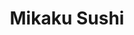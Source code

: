 ---
layout: place
title: Mikaku Sushi
permalink: /new-york/new-york/mikaku-sushi.html
stateAbbr: NY
stateName: New York
cityName: New York
seo:
  type: restaurant
  links: https://www.mikakusushiny.com/
place_id: ChIJp94Aw4hZwokRPTLbr8Vw5t8
photos:
  - name: >-
      places/ChIJp94Aw4hZwokRPTLbr8Vw5t8/photos/AeeoHcI6P1pnu4XNyXW1fDuagF8t7CBP_Vs_FT7b5cWrGs_JOSakpz53Skef61-Jd1yZIjcHsY_2AgUWtoabw7SckCC0FzqL6F2ULC1fC7FY48hO085kgtgMlTejWfbO0xLzJzk26CXdG1gOmY_9shvxRY2bbqzHn2bjI9ffm7Tdqr7-fa7SWOndqB8S9lWe5hLPtDe6b-0EuW-ASBDG7tCAqE1vubWl8tHxwWnZvWfcyPHqRNWZbUcMWN0Ngdz3jcjXlY04yJeK8jIZlWqYLnOc0AO5JsqVPIi2L7cTWgNFjE5p1Q
    widthPx: 750
    heightPx: 1000
    authorAttributions:
      - displayName: Mikaku Sushi
        uri: https://maps.google.com/maps/contrib/106182065122906950388
        photoUri: >-
          https://lh3.googleusercontent.com/a-/ALV-UjWJlEKwObKTT3TsevhZh8ubnq8y3FvEkvRqAkdc6CesR6GJf_A=s100-p-k-no-mo
    flagContentUri: >-
      https://www.google.com/local/imagery/report/?cb_client=maps_api_places.places_api&image_key=!1e10!2sAF1QipMMS2ptx3HCZnaVUfE1QtucmAOrr6XDQjsU8q64&hl=en-US
    googleMapsUri: >-
      https://www.google.com/maps/place//data=!3m4!1e2!3m2!1sAF1QipMMS2ptx3HCZnaVUfE1QtucmAOrr6XDQjsU8q64!2e10!4m2!3m1!1s0x89c25988c300dea7:0xdfe670c5afdb323d
  - name: >-
      places/ChIJp94Aw4hZwokRPTLbr8Vw5t8/photos/AeeoHcJS75LhkYr564Gm4T8mScXRzb0xtyjN88ZdfayIiB9wXZUwR-JJ0dGDYgX8Aio1XxORL_sce0rVFE8SIBQOUdO7dZ8gqJ1lkChHZhFkZInB8luAy3ouK5CyMcZDT4VuaBfY2MIlNNg-TjOnO4-eMfj01tdEP_QnnzLzLwoVIwRZENyyGoKmBAdcCv3Q0J8uyvntfz9vE0_oL264NhXIKT5z28JuhkJa-vhrMjrnphGoMjX5MNXqRdufACzLojfzKF7tZiQmnoMzaXdcRStPXFp8yEy16c4fsTiU8XDm0tRgoA
    widthPx: 1000
    heightPx: 562
    authorAttributions:
      - displayName: Mikaku Sushi
        uri: https://maps.google.com/maps/contrib/106182065122906950388
        photoUri: >-
          https://lh3.googleusercontent.com/a-/ALV-UjWJlEKwObKTT3TsevhZh8ubnq8y3FvEkvRqAkdc6CesR6GJf_A=s100-p-k-no-mo
    flagContentUri: >-
      https://www.google.com/local/imagery/report/?cb_client=maps_api_places.places_api&image_key=!1e10!2sAF1QipOEftXQ5wEUJNEe3sC5l_W4DpS2tOQkgZKDyGZH&hl=en-US
    googleMapsUri: >-
      https://www.google.com/maps/place//data=!3m4!1e2!3m2!1sAF1QipOEftXQ5wEUJNEe3sC5l_W4DpS2tOQkgZKDyGZH!2e10!4m2!3m1!1s0x89c25988c300dea7:0xdfe670c5afdb323d
  - name: >-
      places/ChIJp94Aw4hZwokRPTLbr8Vw5t8/photos/AeeoHcJfkchFdakh1hvhfU9D0tOI66Gr1EmKdWE0InlVOYghEnRxMoCl0q1oB1axZld8wYkwwf9qZNIz8PsQh7EskZ6_AsPHQvLsMkn0bl06QbM01_O1k1BrQyLxGNjyhF7GqJ8paHmvfMSrWKiBWB_85EHa4Fg_9ySyAkN44_fjJU2v2sbwVk0iIWdF8O_MdSrLL99cDsAh0OOT_IQWHc_ZU_ov07wKTiT3sEQou6JHKfwj4Gzdqn0eN6o_-H3sIk7QWuy7cCytBYOGlvZ2-GHAX6ZRdrQ3cYeDWrrz0-6-tMRVRGTnAkxOcMI0QkvTz39UceNKQSW_1DK1KM9lPP0iS3aOh2ZvEWdZiobR3DW4cskzaA1A7LIAv7uVMvlA5ZAL4o7fHKEe3q2rDURObWIwLFBLj_Xjm73h8-TZT3JRaKC46qFY
    widthPx: 3024
    heightPx: 4032
    authorAttributions:
      - displayName: Franco Di Felice
        uri: https://maps.google.com/maps/contrib/107275876839325370231
        photoUri: >-
          https://lh3.googleusercontent.com/a-/ALV-UjVID7OXZAasFFjaHzCGBXAylW834kXtyOAv7-DOAMVL0v2YPnIX=s100-p-k-no-mo
    flagContentUri: >-
      https://www.google.com/local/imagery/report/?cb_client=maps_api_places.places_api&image_key=!1e10!2sCIHM0ogKEICAgIDLi8GTlgE&hl=en-US
    googleMapsUri: >-
      https://www.google.com/maps/place//data=!3m4!1e2!3m2!1sCIHM0ogKEICAgIDLi8GTlgE!2e10!4m2!3m1!1s0x89c25988c300dea7:0xdfe670c5afdb323d
  - name: >-
      places/ChIJp94Aw4hZwokRPTLbr8Vw5t8/photos/AeeoHcJX6iPBEDw2K0yf8CbI2r9igpRsdBdOH4BWVWg9L1Yf4ZaW8oTWEKwqgXC_y9gb9ck5g8TU-9aNlWQz4tcXtvJgjb34RgAxf2QYv6geaKhVG0UILvOYN1DKrJ-RJY1gz7GLmhZDu62GWB9qAX1JcDACLY1DAu-3j1cVQz8VsKrA0Wo9-sPuMMLyDIAB3AmMmJG0sfaE0wfoMs_SPscAGYsGNbbIuwbi_bsJV-KeUcfJUGneOPx4aUKDdSLhr5n3gvntKH_Mm7XJq-MeDFkVA94YJRlDECoTdVaF6V4IgSjKRVJqpCdbVUiBw943zzhOOeSHrDNYXj4ODdAOcoRKisbnNKW-dQBkTYOP9AVfQZxQBgIfcgUr_d4aOveWiDkcL7DhPtm2-_Y5_Jaj_NSB4ZmAm7vDl3MdxIlrWkjRI6I
    widthPx: 3600
    heightPx: 4800
    authorAttributions:
      - displayName: Franco Di Felice
        uri: https://maps.google.com/maps/contrib/107275876839325370231
        photoUri: >-
          https://lh3.googleusercontent.com/a-/ALV-UjVID7OXZAasFFjaHzCGBXAylW834kXtyOAv7-DOAMVL0v2YPnIX=s100-p-k-no-mo
    flagContentUri: >-
      https://www.google.com/local/imagery/report/?cb_client=maps_api_places.places_api&image_key=!1e10!2sCIHM0ogKEICAgIDLi8GTFg&hl=en-US
    googleMapsUri: >-
      https://www.google.com/maps/place//data=!3m4!1e2!3m2!1sCIHM0ogKEICAgIDLi8GTFg!2e10!4m2!3m1!1s0x89c25988c300dea7:0xdfe670c5afdb323d
  - name: >-
      places/ChIJp94Aw4hZwokRPTLbr8Vw5t8/photos/AeeoHcILlV_sETJlZGh0Ckcj9lqGCV3VHebmOSDsL5Y1YAb6oX0HCacQGBqOg1dMZAF62SAwI1dtGtxVNszaxXpmokQdL-oJinBGjRusqsu5vSe7qENP4Ow_MXvR0Qzr4_FV3HicSrkaio_zjNfCAiekxWqFPL-3aJ4pa366mV3ik5yTAfEn--vpq40Q7o_HQ2QP3LkxfzoCX08_YxGYtSN2_T1kpq2F3NjvOZMkcmP48MlglS-VuJXDsHmihknWTcg7CR6JdiTOBDocd61nRPge-Z0Jum8DlN9SwrCqo3SvXptn4J2Obkog5O3CHqXpWUVwA2nqt95r_eYPvSw0hny7D4nkirmDrmqFzES6jm7acAf9wS7tUH29mcgzRcjZKDm29aoMD4A9PlKoKbrCfrz_2rDK-KCLTACBPM5ta1FC1DtWQ0Gm
    widthPx: 4032
    heightPx: 3024
    authorAttributions:
      - displayName: Kaidi Zhang
        uri: https://maps.google.com/maps/contrib/110637145605545106200
        photoUri: >-
          https://lh3.googleusercontent.com/a-/ALV-UjXEavo-bVqiFuUgH3z7Cj5yyJFrnvVWGntj3L7FWkQb3IbiKbx_=s100-p-k-no-mo
    flagContentUri: >-
      https://www.google.com/local/imagery/report/?cb_client=maps_api_places.places_api&image_key=!1e10!2sCIHM0ogKEICAgIDhjpPpxAE&hl=en-US
    googleMapsUri: >-
      https://www.google.com/maps/place//data=!3m4!1e2!3m2!1sCIHM0ogKEICAgIDhjpPpxAE!2e10!4m2!3m1!1s0x89c25988c300dea7:0xdfe670c5afdb323d
  - name: >-
      places/ChIJp94Aw4hZwokRPTLbr8Vw5t8/photos/AeeoHcIAJ51yEo3rQJEmzmv8ocEL0Y9D5_AL7fhJh6lbb6okpruqM-EkvzfU4mee1RJAb-2hVGofDP2YLt6uu27XLTGIBcXvVrS6N6sBpVdCfXpUYvGpazgvpuxFxl7M6lbYDO_hdAyzSklJ08KoolRNzyzXyH9DTFs5gLGtDqYSpZWPfxsC_TygKOUMeTKjgkr7xLeFmMtPqA-VRZuGW7h3wmzdLvK6kEoW9PoidahrpnL8cxtxITrwz26DRbOGPTcwaDlF6XaUU1tQmx8eHqpnqbBFPORiMDLuzGDlp9W-QW1Yaifdnie3FfXEw2Sk2nzJfVHUJesIWtzOlcDneeOkQe47JBThbVCwhFGdSbKkgeeLk_8i89Yw1iBa6XpTBdZyh_s_7lLKUHnyNdrqT2L9h2TRCEGsPfDLNCyeinH3wb8oKrs
    widthPx: 4000
    heightPx: 3000
    authorAttributions:
      - displayName: H C
        uri: https://maps.google.com/maps/contrib/114267179339988416242
        photoUri: >-
          https://lh3.googleusercontent.com/a/ACg8ocKM22HRIsWTB6RdNbHgzqs6z2i5evikA6Uwl-LhB5HcEnGGFQ=s100-p-k-no-mo
    flagContentUri: >-
      https://www.google.com/local/imagery/report/?cb_client=maps_api_places.places_api&image_key=!1e10!2sCIHM0ogKEICAgIDb0dOd_gE&hl=en-US
    googleMapsUri: >-
      https://www.google.com/maps/place//data=!3m4!1e2!3m2!1sCIHM0ogKEICAgIDb0dOd_gE!2e10!4m2!3m1!1s0x89c25988c300dea7:0xdfe670c5afdb323d
  - name: >-
      places/ChIJp94Aw4hZwokRPTLbr8Vw5t8/photos/AeeoHcK4TkUjyq1DBvAo88DSzV8ITRUfxBKRTpujFu_b-QB0dHOCm7kXYCIgjGVgyyUFcd2Ay00gcKA6KgxViWJI9lbjNGF3RekYpRpaDfvDU8Vgj37Rp0LrNn8sZY5QIWI8W_LuF8x1ctmdr1q7-cf9G2uyq7kYOt0U6mR30XrwkvCtztF1KinMNiOIvxi8kTvUVcHnvpjUIsCTgjlprpkARtQyAFoT3SivQ5LfR7c4Tz9QWK8f7VfFylcH0SI5zzct8xIr32m1bzqBvg2Q9OGi0W46dp8fmF3gT_ad__F-SppaSqmbdwAPeU2zbzICYx-23jnWhkCfrGD4uOW6VKGQnowLsJkVKvVaTv-bFxjaEUcXBZ4E668mzBCHP-GXc97QWMHbimxtxF-ybllQQcOaCFjr20b10f0EbSM0Ll5dciZdZg
    widthPx: 3024
    heightPx: 3024
    authorAttributions:
      - displayName: Sonia Siaw
        uri: https://maps.google.com/maps/contrib/115956731697043334575
        photoUri: >-
          https://lh3.googleusercontent.com/a-/ALV-UjVDX6vW0wYSMsn5H8FnDFvc_5IHkHGlGisxwWQK-jLytKMW16e4=s100-p-k-no-mo
    flagContentUri: >-
      https://www.google.com/local/imagery/report/?cb_client=maps_api_places.places_api&image_key=!1e10!2sCIHM0ogKEICAgIDVjf-XFg&hl=en-US
    googleMapsUri: >-
      https://www.google.com/maps/place//data=!3m4!1e2!3m2!1sCIHM0ogKEICAgIDVjf-XFg!2e10!4m2!3m1!1s0x89c25988c300dea7:0xdfe670c5afdb323d
  - name: >-
      places/ChIJp94Aw4hZwokRPTLbr8Vw5t8/photos/AeeoHcLa5KFsdsX_2dIn7POQIzgq12eH0eDggSraTAcbnslO7tGpoDDq24-Tfl6ZgsgKmUXkT7rY__YEzYsuyU098LSum6dU-jWvBmBDGZqfx-yopTW0RuQt0DJnNlIIorz_TUS6EN_fyUXQQiiZPVqmZVPcQnUX9cTaN-zxqza0anTE4Z9ewOv0vnDb2jZ527Wx4j_VVh5fLI4NfPJ6E9FpG20o4syfXDYK5ggg4toTqhCPkqg0-boe7_vNSSWvXHSlXpytq1_Jk9K62D6dqKIHMDbI1p_1Qgyksng2f4bd8HpevGiEgU8ODSqlh6OvqtnLZ2Q_aMxEH0c-HJzLvwujaYDwmSVJNk0tmg0gPPaqt8zLN_xPJbk-PVlRZFkIrUSAN4gaJXDkXfLbthPv1Lua_Sja6fC_63HCQVCNasE7LbqBNg
    widthPx: 3024
    heightPx: 4032
    authorAttributions:
      - displayName: Lena Halabi
        uri: https://maps.google.com/maps/contrib/117876473590201804081
        photoUri: >-
          https://lh3.googleusercontent.com/a-/ALV-UjWl90CXoLIo1T4d1dySU17yJn-L3a-j1_XLGKWcBWLXH4878Tgv=s100-p-k-no-mo
    flagContentUri: >-
      https://www.google.com/local/imagery/report/?cb_client=maps_api_places.places_api&image_key=!1e10!2sCIHM0ogKEICAgMCw59ngbw&hl=en-US
    googleMapsUri: >-
      https://www.google.com/maps/place//data=!3m4!1e2!3m2!1sCIHM0ogKEICAgMCw59ngbw!2e10!4m2!3m1!1s0x89c25988c300dea7:0xdfe670c5afdb323d
  - name: >-
      places/ChIJp94Aw4hZwokRPTLbr8Vw5t8/photos/AeeoHcIvSUiRU0p_TIBatTn8pcyS7YgML5LZAhWJYXMbZg_82aiQsV3yPk4q19jP6BFCQ_nKe3q2G3H04M1UvuJRP8dZpXJ2Lo82BzKnDburgOdweB4EH1eEYNU_LTaWa8O-zYmoH6rgfIwbR5l89tKH9EJ6Dr_yfReo167pAgW0HVctIA8QXL0OZOk1J9bL8pM6K_iyhOoL0TDRo6PhDu4_XWZb3nLtN3hawZJGDRSWjbF8mV89EwoFLmC6woji2BBsHmI91aR4LdyV8NJId4K2gljV7lmv8KzIxVXXKfSI0wtahrVLOUToWsXjdkvxRDV9FYSNJefG4OggCTv2D5hpe8gStx_DbH8CALzFBG0H8DeAF7NnnFFD1jtigx1d2RD1lYmPJQG6gB5lqS0aQdZSO-14soCFP67QZ-mH3gRjhhZqBLL1
    widthPx: 3024
    heightPx: 4032
    authorAttributions:
      - displayName: Daniela Parisi
        uri: https://maps.google.com/maps/contrib/115540872174818758274
        photoUri: >-
          https://lh3.googleusercontent.com/a-/ALV-UjUQ-t7zbj2dfrxQLlWHCVMLcA5GTfoM5kLiRmhXrpy_RPV2PKA=s100-p-k-no-mo
    flagContentUri: >-
      https://www.google.com/local/imagery/report/?cb_client=maps_api_places.places_api&image_key=!1e10!2sCIHM0ogKEICAgICp67DqjwE&hl=en-US
    googleMapsUri: >-
      https://www.google.com/maps/place//data=!3m4!1e2!3m2!1sCIHM0ogKEICAgICp67DqjwE!2e10!4m2!3m1!1s0x89c25988c300dea7:0xdfe670c5afdb323d
  - name: >-
      places/ChIJp94Aw4hZwokRPTLbr8Vw5t8/photos/AeeoHcLvfGgif-hfUtF5DwyAn8sepNl0MvuyfzwNbgWab0O-e3IBRgsNkBAxwhpDa7QiFnJM_R0ZgMPNSCL6UCX_CHvXFwD81jDeLQtdrgdxKYf-ZQx3uENHkjHQPZFHD3REoHhY7v1KmGgb5idnMZ6sEGaIcGEj16hqGLRBoUzQEFEPiU8OOYAcwB6IxWnNkA8w0XP9HeYBKP8RUpLdGerGN5WWdjarnsKrkbhk0kVeksCwlZbvjhA03n5BJ6H4sqYt8Bq1CKoIORf7TDN278eWxXQOl2XnOEtwpZ1bKxVWOPSl98UcX_HwZy0vKueL9ypHNczH2aHnqVie7UjIvkYLCuBI0KsqaGdA9iAAbKc0iORyfdILN4gxfEjatIgy3XeY7wm32vV8k4IUfAkQyW1K684od6F-07ZX4VPEctBkweZw2zM
    widthPx: 1536
    heightPx: 2049
    authorAttributions:
      - displayName: Cory Parker
        uri: https://maps.google.com/maps/contrib/103053040955609777760
        photoUri: >-
          https://lh3.googleusercontent.com/a-/ALV-UjWoQCBvscSdgdsEwwxIrt6Xy1E5RDu4JidL-NCgWIXhwu2gSQSL=s100-p-k-no-mo
    flagContentUri: >-
      https://www.google.com/local/imagery/report/?cb_client=maps_api_places.places_api&image_key=!1e10!2sCIHM0ogKEICAgIDxwrO9wAE&hl=en-US
    googleMapsUri: >-
      https://www.google.com/maps/place//data=!3m4!1e2!3m2!1sCIHM0ogKEICAgIDxwrO9wAE!2e10!4m2!3m1!1s0x89c25988c300dea7:0xdfe670c5afdb323d
address: 85 Kenmare St, New York, NY 10012, USA
street: 85 Kenmare St
city: New York
state: NY
zip: '10012'
country: USA
neighborhood: null
latitude: '40.721420'
longitude: '-73.996736'
accessibility_options:
  wheelchairAccessibleParking: false
business_status: OPERATIONAL
name: Mikaku Sushi
google_maps_links:
  directionsUri: >-
    https://www.google.com/maps/dir//''/data=!4m7!4m6!1m1!4e2!1m2!1m1!1s0x89c25988c300dea7:0xdfe670c5afdb323d!3e0
  placeUri: https://maps.google.com/?cid=16133706709462626877
  writeAReviewUri: >-
    https://www.google.com/maps/place//data=!4m3!3m2!1s0x89c25988c300dea7:0xdfe670c5afdb323d!12e1
  reviewsUri: >-
    https://www.google.com/maps/place//data=!4m4!3m3!1s0x89c25988c300dea7:0xdfe670c5afdb323d!9m1!1b1
  photosUri: >-
    https://www.google.com/maps/place//data=!4m3!3m2!1s0x89c25988c300dea7:0xdfe670c5afdb323d!10e5
primary_type: Sushi Restaurant
opening_hours:
  regular: null
  current: null
secondary_opening_hours:
  regular:
    weekdayDescriptions: null
    type: null
  current:
    weekdayDescriptions: null
    type: null
phone: (212) 431-4820
price_level: PRICE_LEVEL_MODERATE
price_range: $20 &ndash; $30
rating: '4.4'
rating_count: 0
website: https://www.mikakusushiny.com/
description: >-
  Discover Mikaku Sushi in New York, NY$$$Mikaku Sushi in New York, NY, offers a
  welcoming spot for enjoying fresh sushi and classic Japanese dishes in an
  intimate setting. This casual eatery features a variety of rolls, nigiri,
  tempura, and teriyaki options, making it a go-to choice for anyone seeking
  satisfying Japanese flavors without the fuss. With affordable lunch specials
  and a cozy atmosphere, it's perfect for a quick meal or relaxed dining
  experience in the bustling city. The menu highlights fresh ingredients and
  moderate pricing, appealing to those exploring top-rated sushi spots nearby.
  Whether you're looking for sushi restaurants close to you, Mikaku Sushi
  delivers a balance of quality and convenience that keeps locals coming back.
generative_summary: >-
  Discover Mikaku Sushi in New York, NY$$$Mikaku Sushi in New York, NY, offers a
  welcoming spot for enjoying fresh sushi and classic Japanese dishes in an
  intimate setting. This casual eatery features a variety of rolls, nigiri,
  tempura, and teriyaki options, making it a go-to choice for anyone seeking
  satisfying Japanese flavors without the fuss. With affordable lunch specials
  and a cozy atmosphere, it's perfect for a quick meal or relaxed dining
  experience in the bustling city. The menu highlights fresh ingredients and
  moderate pricing, appealing to those exploring top-rated sushi spots nearby.
  Whether you're looking for sushi restaurants close to you, Mikaku Sushi
  delivers a balance of quality and convenience that keeps locals coming back.
generative_disclosure: Summarized by AI using the Grok-3-Mini model.
reviews:
  - name: >-
      places/ChIJp94Aw4hZwokRPTLbr8Vw5t8/reviews/ChdDSUhNMG9nS0VJQ0FnSURfMEotSXpBRRAB
    relativePublishTimeDescription: 2 months ago
    rating: 5
    text:
      text: >-
        Very delicious, well priced, and cozy atmosphere. Left feeling happy and
        full, and the service was great. The crispy rice was amazing, as were
        the other rolls!
      languageCode: en
    originalText:
      text: >-
        Very delicious, well priced, and cozy atmosphere. Left feeling happy and
        full, and the service was great. The crispy rice was amazing, as were
        the other rolls!
      languageCode: en
    authorAttribution:
      displayName: Raísa Lin Garden-Lucerna
      uri: https://www.google.com/maps/contrib/118211526052704801144/reviews
      photoUri: >-
        https://lh3.googleusercontent.com/a/ACg8ocLxzVNdsN5enT9ZzSqXa7yl8PmM47orjol8cCs93zOnY-_aE1s=s128-c0x00000000-cc-rp-mo-ba3
    publishTime: '2025-01-20T22:25:06.774488Z'
    flagContentUri: >-
      https://www.google.com/local/review/rap/report?postId=ChdDSUhNMG9nS0VJQ0FnSURfMEotSXpBRRAB&d=17924085&t=1
    googleMapsUri: >-
      https://www.google.com/maps/reviews/data=!4m6!14m5!1m4!2m3!1sChdDSUhNMG9nS0VJQ0FnSURfMEotSXpBRRAB!2m1!1s0x89c25988c300dea7:0xdfe670c5afdb323d
  - name: >-
      places/ChIJp94Aw4hZwokRPTLbr8Vw5t8/reviews/ChdDSUhNMG9nS0VJQ0FnSUNId0tfU3N3RRAB
    relativePublishTimeDescription: 7 months ago
    rating: 3
    text:
      text: >-
        Came here for lunch from seeing good reviews on here, but I ended up
        disappointed. It's not bad, but it's not great either.


        I ordered a salmon don, the salmon was alright, but the rice was dry and
        hard. It took a second to get seated, one of the waitresses was just on
        her phone while we waited to be seated (there were several open tables.)
        The waitress we did end up getting was really attentive though, and she
        frequently came to refill our water, take away plates, etc.


        I think for the price it's fair, but I don't think I'm coming back here.
      languageCode: en
    originalText:
      text: >-
        Came here for lunch from seeing good reviews on here, but I ended up
        disappointed. It's not bad, but it's not great either.


        I ordered a salmon don, the salmon was alright, but the rice was dry and
        hard. It took a second to get seated, one of the waitresses was just on
        her phone while we waited to be seated (there were several open tables.)
        The waitress we did end up getting was really attentive though, and she
        frequently came to refill our water, take away plates, etc.


        I think for the price it's fair, but I don't think I'm coming back here.
      languageCode: en
    authorAttribution:
      displayName: mold
      uri: https://www.google.com/maps/contrib/101446869846155282338/reviews
      photoUri: >-
        https://lh3.googleusercontent.com/a-/ALV-UjXM6CgibRNHbZ8QTa6l9oVfdH2A7pcMITfa-WhH1pmE3rDNdHSlGw=s128-c0x00000000-cc-rp-mo-ba3
    publishTime: '2024-08-30T19:12:20.283130Z'
    flagContentUri: >-
      https://www.google.com/local/review/rap/report?postId=ChdDSUhNMG9nS0VJQ0FnSUNId0tfU3N3RRAB&d=17924085&t=1
    googleMapsUri: >-
      https://www.google.com/maps/reviews/data=!4m6!14m5!1m4!2m3!1sChdDSUhNMG9nS0VJQ0FnSUNId0tfU3N3RRAB!2m1!1s0x89c25988c300dea7:0xdfe670c5afdb323d
  - name: >-
      places/ChIJp94Aw4hZwokRPTLbr8Vw5t8/reviews/ChZDSUhNMG9nS0VJQ0FnSUN2NWZXR2ZREAE
    relativePublishTimeDescription: 4 months ago
    rating: 4
    text:
      text: >-
        Charming, 25 seat restaurant with budget midweek lunches. We ordered 2
        bento boxes and a sashimi& sushi lunch special to share. The miso soup
        was good. The salad was chilled and tasted really fresh. The sashimi was
        chilled, fresh & tender. The large sushi pieces (with less rice which is
        the way I like) was not dressed with wasabi - at least for the salmon
        pieces. The sizeable salmon teriyaki had a nice grill flavor with a less
        sweet teriyaki sauce. The tonkatsu was a thin pork cutlet with a deep
        fried crispy coating and was served with a tangy side of sauce. The
        service was attentive and water was filled up regularly. On a cold
        Thursday in December (2024), there was a short line for the few tables.
      languageCode: en
    originalText:
      text: >-
        Charming, 25 seat restaurant with budget midweek lunches. We ordered 2
        bento boxes and a sashimi& sushi lunch special to share. The miso soup
        was good. The salad was chilled and tasted really fresh. The sashimi was
        chilled, fresh & tender. The large sushi pieces (with less rice which is
        the way I like) was not dressed with wasabi - at least for the salmon
        pieces. The sizeable salmon teriyaki had a nice grill flavor with a less
        sweet teriyaki sauce. The tonkatsu was a thin pork cutlet with a deep
        fried crispy coating and was served with a tangy side of sauce. The
        service was attentive and water was filled up regularly. On a cold
        Thursday in December (2024), there was a short line for the few tables.
      languageCode: en
    authorAttribution:
      displayName: Linda M
      uri: https://www.google.com/maps/contrib/108961949072375112282/reviews
      photoUri: >-
        https://lh3.googleusercontent.com/a-/ALV-UjWrwrKar0lKmy9nn1nufUjanFVbo8jCmuW9TLDggvYVYXBPvz3v=s128-c0x00000000-cc-rp-mo-ba6
    publishTime: '2024-12-13T03:40:20.980573Z'
    flagContentUri: >-
      https://www.google.com/local/review/rap/report?postId=ChZDSUhNMG9nS0VJQ0FnSUN2NWZXR2ZREAE&d=17924085&t=1
    googleMapsUri: >-
      https://www.google.com/maps/reviews/data=!4m6!14m5!1m4!2m3!1sChZDSUhNMG9nS0VJQ0FnSUN2NWZXR2ZREAE!2m1!1s0x89c25988c300dea7:0xdfe670c5afdb323d
  - name: >-
      places/ChIJp94Aw4hZwokRPTLbr8Vw5t8/reviews/ChZDSUhNMG9nS0VJQ0FnSUNmN0pQSWZREAE
    relativePublishTimeDescription: 3 months ago
    rating: 4
    text:
      text: >-
        I ordered rice with beef, it was good but had too much onion in it, the
        soup was good, perfect for the cold weather, sushi were just ok, nothing
        special. Waiters were nice, would rate rate the place 3-4/5
      languageCode: en
    originalText:
      text: >-
        I ordered rice with beef, it was good but had too much onion in it, the
        soup was good, perfect for the cold weather, sushi were just ok, nothing
        special. Waiters were nice, would rate rate the place 3-4/5
      languageCode: en
    authorAttribution:
      displayName: Yuliia
      uri: https://www.google.com/maps/contrib/108923132053101386442/reviews
      photoUri: >-
        https://lh3.googleusercontent.com/a-/ALV-UjXyw9kYJLaBR4b_iVYmDdV74bI7H2TWvcHfrwDTayaXNRyMmjHR=s128-c0x00000000-cc-rp-mo-ba3
    publishTime: '2024-12-26T23:04:38.343788Z'
    flagContentUri: >-
      https://www.google.com/local/review/rap/report?postId=ChZDSUhNMG9nS0VJQ0FnSUNmN0pQSWZREAE&d=17924085&t=1
    googleMapsUri: >-
      https://www.google.com/maps/reviews/data=!4m6!14m5!1m4!2m3!1sChZDSUhNMG9nS0VJQ0FnSUNmN0pQSWZREAE!2m1!1s0x89c25988c300dea7:0xdfe670c5afdb323d
  - name: >-
      places/ChIJp94Aw4hZwokRPTLbr8Vw5t8/reviews/ChdDSUhNMG9nS0VJQ0FnTUN3NTluZ3p3RRAB
    relativePublishTimeDescription: 3 weeks ago
    rating: 5
    text:
      text: >-
        Yum! Cute little sushi spot, ideal for lunch. The peanut mango roll was
        surprisingly delicious ! Loved this for a solo meal after a day of
        shopping in soho
      languageCode: en
    originalText:
      text: >-
        Yum! Cute little sushi spot, ideal for lunch. The peanut mango roll was
        surprisingly delicious ! Loved this for a solo meal after a day of
        shopping in soho
      languageCode: en
    authorAttribution:
      displayName: Lena Halabi
      uri: https://www.google.com/maps/contrib/117876473590201804081/reviews
      photoUri: >-
        https://lh3.googleusercontent.com/a-/ALV-UjWl90CXoLIo1T4d1dySU17yJn-L3a-j1_XLGKWcBWLXH4878Tgv=s128-c0x00000000-cc-rp-mo-ba4
    publishTime: '2025-03-21T18:22:31.295420Z'
    flagContentUri: >-
      https://www.google.com/local/review/rap/report?postId=ChdDSUhNMG9nS0VJQ0FnTUN3NTluZ3p3RRAB&d=17924085&t=1
    googleMapsUri: >-
      https://www.google.com/maps/reviews/data=!4m6!14m5!1m4!2m3!1sChdDSUhNMG9nS0VJQ0FnTUN3NTluZ3p3RRAB!2m1!1s0x89c25988c300dea7:0xdfe670c5afdb323d
review_summary: >-
  What Customers Are Saying$$$Visitors to this sushi spot often rave about the
  tasty rolls and friendly service, making it a solid pick for a casual lunch or
  dinner outing. Many appreciate the fresh ingredients and generous portions
  that leave you feeling satisfied without breaking the bank, though a few note
  that some dishes could use a bit more consistency. Overall, the cozy vibe and
  attentive staff create a welcoming environment that's ideal for solo diners or
  small groups enjoying Japanese favorites. If you're hunting for the best sushi
  near you, feedback highlights the standout specials and flavorful options that
  make meals here enjoyable. In a nutshell, it's a reliable choice for good food
  and service, with most experiences leaning positive and worth trying out.
review_disclosure: Summarized by AI using the Grok-3-Mini model.
parking_options:
  valetParking: false
payment_options:
  acceptsCreditCards: true
  acceptsDebitCards: true
  acceptsCashOnly: false
  acceptsNfc: true
allow_dogs: null
curbside_pickup: null
delivery: true
dine_in: true
good_for_children: null
good_for_groups: null
good_for_sports: false
live_music: false
menu_for_children: false
outdoor_seating: false
reservable: true
restroom: true
serves_beer: true
serves_breakfast: false
serves_brunch: null
serves_cocktails: null
serves_coffee: false
serves_dinner: true
serves_dessert: true
serves_lunch: true
serves_vegetarian_food: null
serves_wine: true
takeout: true
update_category: pro
places_description: >-
  Intimate location serving nigiri & rolled sushi, tempura, teriyaki & other
  Japanese standards.

---
